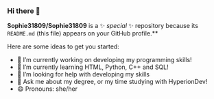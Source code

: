 ### Hi there 👋


**Sophie31809/Sophie31809** is a ✨ _special_ ✨ repository because its `README.md` (this file) appears on your GitHub profile.**

Here are some ideas to get you started:

- 🔭 I’m currently working on developing my programming skills!
- 🌱 I’m currently learning HTML, Python, C++ and SQL!
- 🤔 I’m looking for help with developing my skills
- 💬 Ask me about my degree, or my time studying with HyperionDev!
- 😄 Pronouns: she/her

<!--
-->
